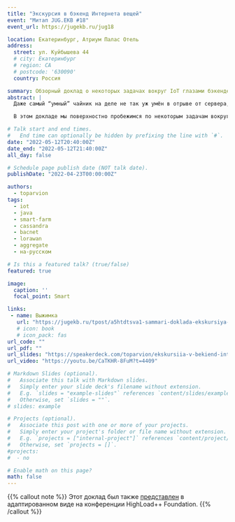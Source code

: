 ```yaml
---
title: "Экскурсия в бэкенд Интернета вещей"
event: "Митап JUG.EKB #18"
event_url: https://jugekb.ru/jug18

location: Екатеринбург, Атриум Палас Отель
address:
  street: ул. Куйбышева 44
  # city: Екатеринбург
  # region: CA
  # postcode: '630090'
  country: Россия

summary: Обзорный доклад о некоторых задачах вокруг IoT глазами бэкендера
abstract: |
  Даже самый “умный” чайник на деле не так уж умён в отрыве от сервера, куда он передаёт свою температуру и откуда получает команды на подогрев. Но с ним хотя бы можно взаимодействовать напрямую. А как быть десяткам датчиков загрязнения воздуха на предприятии? Или сотням датчиков температуры на посевной площади? Или тысячам электронных замков в гостинице? Ясно, что бизнес-ценность таких устройств целиком раскрывается только на бэкенде.

  В этом докладе мы поверхностно пробежимся по некоторым задачам вокруг IoT и на примере одной интеграционной платформы на Java (с оглядкой на другие) посмотрим, как эти задачи могут решаться “на том конце провода”. Повникаем в визуализацию процессов и агрегатов, поговорим об интеллектуальном анализе машинных данных и разберёмся с тем, как унифицировать получение и обработку данных от огромного (зоо)парка всевозможных устройств.

# Talk start and end times.
#   End time can optionally be hidden by prefixing the line with `#`.
date: "2022-05-12T20:40:00Z"
date_end: "2022-05-12T21:40:00Z"
all_day: false

# Schedule page publish date (NOT talk date).
publishDate: "2022-04-23T00:00:00Z"

authors:
  - toparvion
tags:
  - iot
  - java
  - smart-farm
  - cassandra
  - bacnet
  - lorawan
  - aggregate
  - на-русском

# Is this a featured talk? (true/false)
featured: true

image:
  caption: ''
  focal_point: Smart

links:
 - name: Выжимка
   url: "https://jugekb.ru/tpost/a5htdtsva1-sammari-doklada-ekskursiya-v-bekend-inte"
   # icon: book
   # icon_pack: fas
url_code: ""
url_pdf: ""
url_slides: "https://speakerdeck.com/toparvion/ekskursiia-v-bekiend-intiernieta-vieshchiei"
url_video: "https://youtu.be/CaTKHR-8FuM?t=4409"

# Markdown Slides (optional).
#   Associate this talk with Markdown slides.
#   Simply enter your slide deck's filename without extension.
#   E.g. `slides = "example-slides"` references `content/slides/example-slides.md`.
#   Otherwise, set `slides = ""`.
# slides: example

# Projects (optional).
#   Associate this post with one or more of your projects.
#   Simply enter your project's folder or file name without extension.
#   E.g. `projects = ["internal-project"]` references `content/project/deep-learning/index.md`.
#   Otherwise, set `projects = []`.
#projects:
#  - no

# Enable math on this page?
math: false
---
```

{{% callout note %}}
Этот доклад был также [представлен](/event/2022/highload/) в адаптированном виде на конференции HighLoad++ Foundation.
{{% /callout %}}